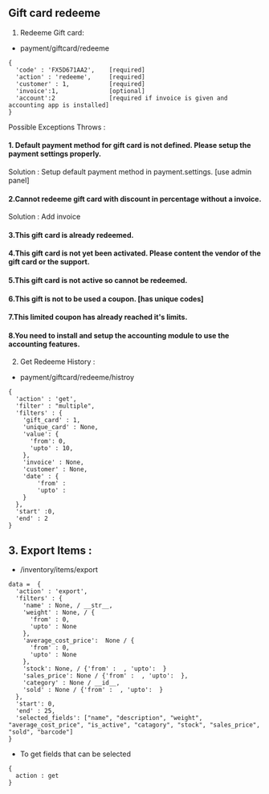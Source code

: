 ## Gift card redeeme 
1. Redeeme Gift card: 
- payment/giftcard/redeeme
```
{
  'code' : 'FX5D671AA2',    [required]
  'action' : 'redeeme',     [required]
  'customer' : 1,           [required]
  'invoice':1,              [optional]
  'account':2               [required if invoice is given and accounting app is installed]
}
```

Possible Exceptions Throws : 
#### 1. Default payment method for gift card is not defined. Please setup the payment settings properly.
Solution : Setup default payment method in payment.settings. [use admin panel]

#### 2.Cannot redeeme gift card with discount in percentage without a invoice.
Solution : Add invoice

#### 3.This gift card is already redeemed.

#### 4.This gift card is not yet been activated. Please content the vendor of the gift card or the support.

#### 5.This gift card is not active so cannot be redeemed.

#### 6.This gift is not to be used a coupon. [has unique codes]

#### 7.This limited coupon has already reached it's limits.

#### 8.You need to install and setup the accounting module to use the accounting features.


2.  Get Redeeme History : 
- payment/giftcard/redeeme/histroy
```
{
  'action' : 'get',
  'filter' : "multiple",
  'filters' : {
    'gift_card' : 1,
    'unique_card' : None,
    'value': {
      'from': 0,
      'upto' : 10,
    },
    'invoice' : None,
    'customer' : None,
    'date' : {
        'from' : 
        'upto' :
    }
  },
  'start' :0,
  'end' : 2
}
```

## 3. Export Items : 
- /inventory/items/export
```
data =  {
  'action' : 'export',
  'filters' : {
    'name' : None, / __str__,
    'weight' : None, / {
      'from' : 0,
      'upto' : None
    },
    'average_cost_price':  None / {
      'from' : 0,
      'upto' : None
    },
    'stock': None, / {'from' :  , 'upto':  }
    'sales_price': None / {'from' :  , 'upto':  },
    'category' : None / __id__,
    'sold' : None / {'from' :  , 'upto':  }
  },
  'start': 0,
  'end' : 25,
  'selected_fields': ["name", "description", "weight", "average_cost_price", "is_active", "catagory", "stock", "sales_price", "sold", "barcode"]
}
```

- To get fields that can be selected 
```
{
  action : get
}
```